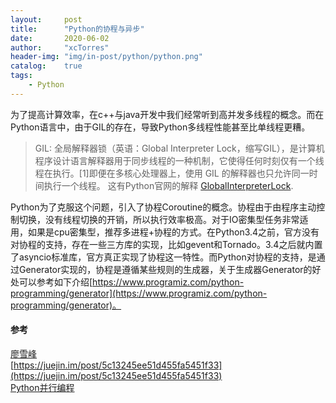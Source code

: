 ```yaml
---
layout:     post
title:      "Python的协程与异步"
date:       2020-06-02
author:     "xcTorres"
header-img: "img/in-post/python/python.png"
catalog:    true
tags:
    - Python
---  
```


为了提高计算效率，在c++与java开发中我们经常听到高并发多线程的概念。而在Python语言中，由于GIL的存在，导致Python多线程性能甚至比单线程更糟。  
> GIL: 全局解释器锁（英语：Global Interpreter Lock，缩写GIL），是计算机程序设计语言解释器用于同步线程的一种机制，它使得任何时刻仅有一个线程在执行。[1]即便在多核心处理器上，使用 GIL 的解释器也只允许同一时间执行一个线程。 
> 这有Python官网的解释  [GlobalInterpreterLock](https://wiki.python.org/moin/GlobalInterpreterLock#:~:text=In%20CPython%2C%20the%20global%20interpreter,management%20is%20not%20thread%2Dsafe).  

Python为了克服这个问题，引入了协程Coroutine的概念。协程由于由程序主动控制切换，没有线程切换的开销，所以执行效率极高。对于IO密集型任务非常适用，如果是cpu密集型，推荐多进程+协程的方式。在Python3.4之前，官方没有对协程的支持，存在一些三方库的实现，比如gevent和Tornado。3.4之后就内置了asyncio标准库，官方真正实现了协程这一特性。而Python对协程的支持，是通过Generator实现的，协程是遵循某些规则的生成器，关于生成器Generator的好处可以参考如下介绍[https://www.programiz.com/python-programming/generator](https://www.programiz.com/python-programming/generator)。 


#### 参考  
[廖雪峰](https://www.liaoxuefeng.com/wiki/1016959663602400/1017968846697824)  
[https://juejin.im/post/5c13245ee51d455fa5451f33](https://juejin.im/post/5c13245ee51d455fa5451f33)  
[Python并行编程](https://python-parallel-programmning-cookbook.readthedocs.io/zh_CN/latest/)



